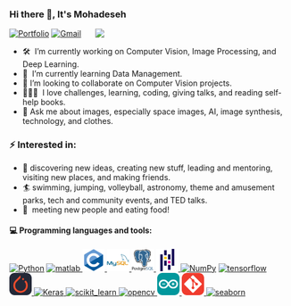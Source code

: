 ### Hi there 👋, It's Mohadeseh

<img src="https://raw.githubusercontent.com/MicaelliMedeiros/micaellimedeiros/master/image/computer-illustration.png" min-width="380px" max-width="400px" width="350px" align="right">

[![Portfolio](https://img.shields.io/badge/-Portfolio-black?style=flat&logo=Portfolio&logoColor=white)](https://mohadeseh-ghafoori.vercel.app)
[![Gmail](https://img.shields.io/badge/-Gmail-c14438?style=flat&logo=Gmail&logoColor=white)](mailto:m.ghafoori78@gmail.com)


* 🛠 &nbsp;I’m currently working on Computer Vision, Image Processing, and Deep Learning.
* 🚀 &nbsp;I’m currently learning Data Management.
* 👯 I’m looking to collaborate on Computer Vision projects.
* 👨🏻‍💻 &nbsp;I love challenges, learning, coding, giving talks, and reading self-help books.
* 💬 Ask me about images, especially space images, AI, image synthesis, technology, and clothes.
### ⚡ Interested in:
- 🔭 discovering new ideas, creating new stuff, leading and mentoring, visiting new places, and making friends.
- 🏄‍ swimming, jumping, volleyball, astronomy, theme and amusement parks, tech and community events, and TED talks.
- 🍕 &nbsp;meeting new people and eating food!

#### :computer: Programming languages and tools: 
<p>

<a href="https://www.python.org/"><img src="https://github.com/get-icon/geticon/raw/master/icons/python.svg" alt="Python" width="40px"></a>  <a href="https://www.mathworks.com/" target="_blank" rel="noreferrer"> <img src="https://upload.wikimedia.org/wikipedia/commons/2/21/Matlab_Logo.png" alt="matlab" width="40" height="40"/> </a> <a href="https://www.cprogramming.com/" target="_blank" rel="noreferrer"> <img src="https://raw.githubusercontent.com/devicons/devicon/master/icons/c/c-original.svg" alt="c" width="40" height="40"/> </a> <a href="https://www.mysql.com/" target="_blank" rel="noreferrer"> <img src="https://raw.githubusercontent.com/devicons/devicon/master/icons/mysql/mysql-original-wordmark.svg" alt="mysql" width="40" height="40"/>  <a href="https://www.postgresql.org" target="_blank" rel="noreferrer"> <img src="https://raw.githubusercontent.com/devicons/devicon/master/icons/postgresql/postgresql-original-wordmark.svg" alt="postgresql" width="40" height="40"/> </a> <a href="https://pandas.pydata.org/" target="_blank" rel="noreferrer"> <img src="https://raw.githubusercontent.com/devicons/devicon/2ae2a900d2f041da66e950e4d48052658d850630/icons/pandas/pandas-original.svg" alt="pandas" width="40" height="40"/> </a> <a href="https://numpy.org/"><img src="https://github.com/get-icon/geticon/raw/master/icons/numpy-icon.svg" alt="NumPy" width="40px"></a> <a href="https://www.tensorflow.org" target="_blank" rel="noreferrer"> <img src="https://www.vectorlogo.zone/logos/tensorflow/tensorflow-icon.svg" alt="tensorflow" width="40" height="40"/> </a> <a href="https://pytorch.org/"> <img width="40px" src="https://github.com/tandpfun/skill-icons/blob/main/icons/PyTorch-Dark.svg" />  <a href="https://keras.io/"> <img alt="Keras" width="40px" src="https://upload.wikimedia.org/wikipedia/commons/thumb/a/ae/Keras_logo.svg/240px-Keras_logo.svg.png"> </a> <a href="https://scikit-learn.org/" target="_blank" rel="noreferrer"> <img src="https://upload.wikimedia.org/wikipedia/commons/0/05/Scikit_learn_logo_small.svg" alt="scikit_learn" width="40" height="40"/> </a>  <a href="https://opencv.org/" target="_blank" rel="noreferrer"> <img src="https://www.vectorlogo.zone/logos/opencv/opencv-icon.svg" alt="opencv" width="40" height="40"/> </a>
<a href="https://www.arduino.cc/"> <img width="40px" src="https://github.com/tandpfun/skill-icons/blob/main/icons/Arduino.svg" /> </a> <a href="https://git-scm.com/"> <img width="40px" src="https://github.com/tandpfun/skill-icons/blob/main/icons/Git.svg" />  <a href="https://seaborn.pydata.org/" target="_blank" rel="noreferrer"> <img src="https://seaborn.pydata.org/_images/logo-mark-lightbg.svg" alt="seaborn" width="40" height="40"/> 


  
 






<!--
**mohadeseh-ghafoori/mohadeseh-ghafoori** is a ✨ _special_ ✨ repository because its `README.md` (this file) appears on your GitHub profile.

Here are some ideas to get you started:

- 🔭 I’m currently working on ...
- 🌱 I’m currently learning ...
- 👯 I’m looking to collaborate on ...
- 🤔 I’m looking for help with ...
- 💬 Ask me about ...
- 📫 How to reach me: ...
- 😄 Pronouns: ...
- ⚡ Fun fact: ...
-->
